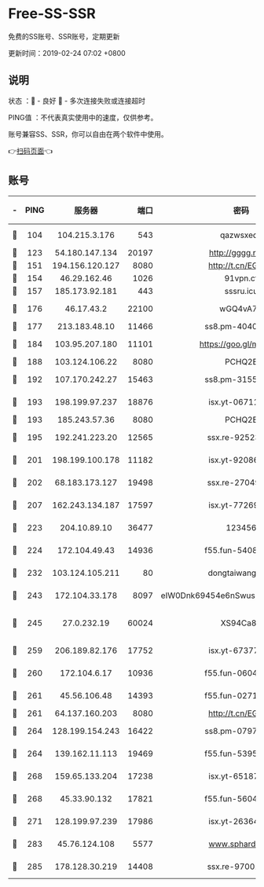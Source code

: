 # Free-SS-SSR

免费的SS账号、SSR账号，定期更新

更新时间：2019-02-24 07:02 +0800

## 说明

状态     ：🙂 - 良好 🙁 - 多次连接失败或连接超时

PING值   ：不代表真实使用中的速度，仅供参考。

账号兼容SS、SSR，你可以自由在两个软件中使用。

👉[扫码页面](https://liesauer.github.io/free-ss-ssr.github.io/)👈

## 账号

|-|PING|服务器|端口|密码|加密方式|区域|
|:----:|:----:|:-----:|-----:|:----:|:----:|:----:|
|🙂|104|104.215.3.176|543|qazwsxedc|aes-256-gcm|JP|
|🙂|123|54.180.147.134|20197|http://gggg.rocks|chacha20|KR|
|🙂|151|194.156.120.127|8080|http://t.cn/EGJIyrl|rc4-md5|RU|
|🙂|154|46.29.162.46|1026|91vpn.cf|rc4-md5|RU|
|🙂|157|185.173.92.181|443|sssru.icu|rc4-md5|RU|
|🙂|176|46.17.43.2|22100|wGQ4vA7D|aes-256-gcm|RU|
|🙂|177|213.183.48.10|11466|ss8.pm-40405926|rc4-md5|RU|
|🙂|184|103.95.207.180|11101|https://goo.gl/m1zu1p|chacha20-ietf|CN|
|🙂|188|103.124.106.22|8080|PCHQ2E|rc4-md5|US|
|🙂|192|107.170.242.27|15463|ss8.pm-31553028|aes-256-cfb|US|
|🙂|193|198.199.97.237|18876|isx.yt-06711151|aes-256-cfb|US|
|🙂|193|185.243.57.36|8080|PCHQ2E|rc4-md5|US|
|🙂|195|192.241.223.20|12565|ssx.re-92523210|aes-256-cfb|US|
|🙂|201|198.199.100.178|11182|isx.yt-92086037|aes-256-cfb|US|
|🙂|202|68.183.173.127|19498|ssx.re-27049875|aes-256-cfb|US|
|🙂|207|162.243.134.187|17597|isx.yt-77269149|aes-256-cfb|US|
|🙂|223|204.10.89.10|36477|123456|aes-256-cfb|US|
|🙂|224|172.104.49.43|14936|f55.fun-54084104|aes-256-cfb|SG|
|🙂|232|103.124.105.211|80|dongtaiwang.com|aes-256-cfb|US|
|🙂|243|172.104.33.178|8097|eIW0Dnk69454e6nSwuspv9DmS201tQ0D|aes-256-cfb|SG|
|🙂|245|27.0.232.19|60024|XS94Ca8K|xchacha20-ietf-poly1305|HK|
|🙂|259|206.189.82.176|17752|isx.yt-67377098|aes-256-cfb|SG|
|🙂|260|172.104.6.17|10936|f55.fun-06041209|aes-256-cfb|US|
|🙂|261|45.56.106.48|14393|f55.fun-02711157|aes-256-cfb|US|
|🙂|261|64.137.160.203|8080|http://t.cn/EGJIyrl|rc4-md5|CA|
|🙂|264|128.199.154.243|16422|ss8.pm-07972261|aes-256-cfb|SG|
|🙂|264|139.162.11.113|19469|f55.fun-53953321|aes-256-cfb|SG|
|🙂|268|159.65.133.204|17238|isx.yt-65187427|aes-256-cfb|SG|
|🙂|268|45.33.90.132|17821|f55.fun-56045403|aes-256-cfb|US|
|🙂|271|128.199.97.239|17986|isx.yt-26364145|aes-256-cfb|SG|
|🙂|283|45.76.124.108|5577|www.sphard.com|aes-256-cfb|AU|
|🙂|285|178.128.30.219|14408|ssx.re-97001746|aes-256-cfb|SG|
